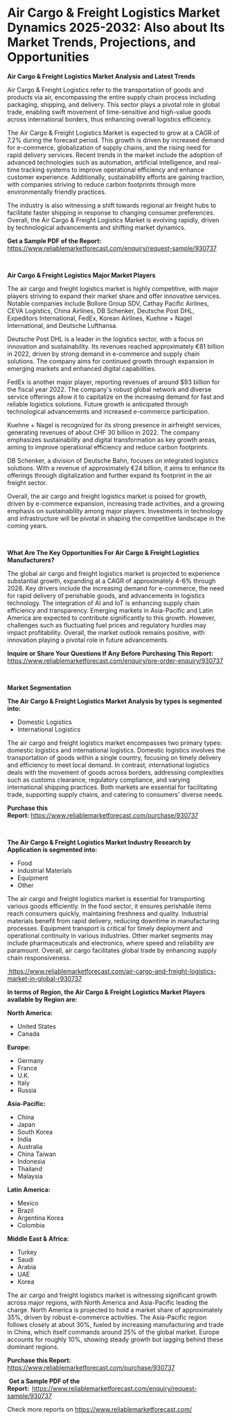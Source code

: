<p><h1>Air Cargo & Freight Logistics Market Dynamics 2025-2032: Also about Its Market Trends, Projections, and Opportunities</h1></p><p><strong>Air Cargo & Freight Logistics Market Analysis and Latest Trends</strong></p>
<p><p>Air Cargo & Freight Logistics refer to the transportation of goods and products via air, encompassing the entire supply chain process including packaging, shipping, and delivery. This sector plays a pivotal role in global trade, enabling swift movement of time-sensitive and high-value goods across international borders, thus enhancing overall logistics efficiency.</p><p>The Air Cargo & Freight Logistics Market is expected to grow at a CAGR of 7.2% during the forecast period. This growth is driven by increased demand for e-commerce, globalization of supply chains, and the rising need for rapid delivery services. Recent trends in the market include the adoption of advanced technologies such as automation, artificial intelligence, and real-time tracking systems to improve operational efficiency and enhance customer experience. Additionally, sustainability efforts are gaining traction, with companies striving to reduce carbon footprints through more environmentally friendly practices.</p><p>The industry is also witnessing a shift towards regional air freight hubs to facilitate faster shipping in response to changing consumer preferences. Overall, the Air Cargo & Freight Logistics Market is evolving rapidly, driven by technological advancements and shifting market dynamics.</p></p>
<p><strong>Get a Sample PDF of the Report:&nbsp;</strong> <a href="https://www.reliablemarketforecast.com/enquiry/request-sample/930737?utm_campaign=3132&utm_medium=2&utm_source=Github&utm_content=ia&utm_term=21032025&utm_id=air-cargo-freight-logistics">https://www.reliablemarketforecast.com/enquiry/request-sample/930737</a></p>
<p>&nbsp;</p>
<p><strong>Air Cargo & Freight Logistics Major Market Players</strong></p>
<p><p>The air cargo and freight logistics market is highly competitive, with major players striving to expand their market share and offer innovative services. Notable companies include Bollore Group SDV, Cathay Pacific Airlines, CEVA Logistics, China Airlines, DB Schenker, Deutsche Post DHL, Expeditors International, FedEx, Korean Airlines, Kuehne + Nagel International, and Deutsche Lufthansa.</p><p>Deutsche Post DHL is a leader in the logistics sector, with a focus on innovation and sustainability. Its revenues reached approximately €81 billion in 2022, driven by strong demand in e-commerce and supply chain solutions. The company aims for continued growth through expansion in emerging markets and enhanced digital capabilities.</p><p>FedEx is another major player, reporting revenues of around $93 billion for the fiscal year 2022. The company's robust global network and diverse service offerings allow it to capitalize on the increasing demand for fast and reliable logistics solutions. Future growth is anticipated through technological advancements and increased e-commerce participation.</p><p>Kuehne + Nagel is recognized for its strong presence in airfreight services, generating revenues of about CHF 30 billion in 2022. The company emphasizes sustainability and digital transformation as key growth areas, aiming to improve operational efficiency and reduce carbon footprints.</p><p>DB Schenker, a division of Deutsche Bahn, focuses on integrated logistics solutions. With a revenue of approximately €24 billion, it aims to enhance its offerings through digitalization and further expand its footprint in the air freight sector.</p><p>Overall, the air cargo and freight logistics market is poised for growth, driven by e-commerce expansion, increasing trade activities, and a growing emphasis on sustainability among major players. Investments in technology and infrastructure will be pivotal in shaping the competitive landscape in the coming years.</p></p>
<p>&nbsp;</p>
<p><strong>What Are The Key Opportunities For Air Cargo & Freight Logistics Manufacturers?</strong></p>
<p><p>The global air cargo and freight logistics market is projected to experience substantial growth, expanding at a CAGR of approximately 4-6% through 2028. Key drivers include the increasing demand for e-commerce, the need for rapid delivery of perishable goods, and advancements in logistics technology. The integration of AI and IoT is enhancing supply chain efficiency and transparency. Emerging markets in Asia-Pacific and Latin America are expected to contribute significantly to this growth. However, challenges such as fluctuating fuel prices and regulatory hurdles may impact profitability. Overall, the market outlook remains positive, with innovation playing a pivotal role in future advancements.</p></p>
<p><strong>Inquire or Share Your Questions If Any Before Purchasing This Report:</strong> <a href="https://www.reliablemarketforecast.com/enquiry/pre-order-enquiry/930737?utm_campaign=3132&utm_medium=2&utm_source=Github&utm_content=ia&utm_term=21032025&utm_id=air-cargo-freight-logistics">https://www.reliablemarketforecast.com/enquiry/pre-order-enquiry/930737</a></p>
<p>&nbsp;</p>
<p><strong>Market Segmentation</strong></p>
<p><strong>The Air Cargo & Freight Logistics Market Analysis by types is segmented into:</strong></p>
<p><ul><li>Domestic Logistics</li><li>International Logistics</li></ul></p>
<p><p>The air cargo and freight logistics market encompasses two primary types: domestic logistics and international logistics. Domestic logistics involves the transportation of goods within a single country, focusing on timely delivery and efficiency to meet local demand. In contrast, international logistics deals with the movement of goods across borders, addressing complexities such as customs clearance, regulatory compliance, and varying international shipping practices. Both markets are essential for facilitating trade, supporting supply chains, and catering to consumers' diverse needs.</p></p>
<p><strong>Purchase this Report:&nbsp;</strong><a href="https://www.reliablemarketforecast.com/purchase/930737?utm_campaign=3132&utm_medium=2&utm_source=Github&utm_content=ia&utm_term=21032025&utm_id=air-cargo-freight-logistics">https://www.reliablemarketforecast.com/purchase/930737</a></p>
<p>&nbsp;</p>
<p><strong>The Air Cargo & Freight Logistics Market Industry Research by Application is segmented into:</strong></p>
<p><ul><li>Food</li><li>Industrial Materials</li><li>Equipment</li><li>Other</li></ul></p>
<p><p>The air cargo and freight logistics market is essential for transporting various goods efficiently. In the food sector, it ensures perishable items reach consumers quickly, maintaining freshness and quality. Industrial materials benefit from rapid delivery, reducing downtime in manufacturing processes. Equipment transport is critical for timely deployment and operational continuity in various industries. Other market segments may include pharmaceuticals and electronics, where speed and reliability are paramount. Overall, air cargo facilitates global trade by enhancing supply chain responsiveness.</p></p>
<p><a href="https://www.reliablemarketforecast.com/air-cargo-and-freight-logistics-market-in-global-r930737?utm_campaign=3132&utm_medium=2&utm_source=Github&utm_content=ia&utm_term=21032025&utm_id=air-cargo-freight-logistics">&nbsp;https://www.reliablemarketforecast.com/air-cargo-and-freight-logistics-market-in-global-r930737</a></p>
<p><strong>In terms of Region, the Air Cargo & Freight Logistics Market Players available by Region are:</strong></p>
<p>
    <p> <strong> North America: </strong>
        <ul>
            <li>United States</li>
            <li>Canada</li>
        </ul>
        </p> 
    <p> <strong> Europe: </strong>
        <ul>
            <li>Germany</li>
            <li>France</li>
            <li>U.K.</li>
            <li>Italy</li>
            <li>Russia</li>
        </ul>
        </p> 
    <p> <strong> Asia-Pacific: </strong>
        <ul>
            <li>China</li>
            <li>Japan</li>
            <li>South Korea</li>
            <li>India</li>
            <li>Australia</li>
            <li>China Taiwan</li>
            <li>Indonesia</li>
            <li>Thailand</li>
            <li>Malaysia</li>
        </ul>
        </p> 
    <p> <strong> Latin America: </strong>
        <ul>
            <li>Mexico</li>
            <li>Brazil</li>
            <li>Argentina Korea</li>
            <li>Colombia</li>
        </ul>
        </p> 
    <p> <strong> Middle East & Africa: </strong>
        <ul>
            <li>Turkey</li>
            <li>Saudi</li>
            <li>Arabia</li>
            <li>UAE</li>
            <li>Korea</li>
        </ul>
    </p>
    </p>
<p><p>The air cargo and freight logistics market is witnessing significant growth across major regions, with North America and Asia-Pacific leading the charge. North America is projected to hold a market share of approximately 35%, driven by robust e-commerce activities. The Asia-Pacific region follows closely at about 30%, fueled by increasing manufacturing and trade in China, which itself commands around 25% of the global market. Europe accounts for roughly 10%, showing steady growth but lagging behind these dominant regions.</p></p>
<p><strong>Purchase this Report: </strong><a href="https://www.reliablemarketforecast.com/purchase/930737?utm_campaign=3132&utm_medium=2&utm_source=Github&utm_content=ia&utm_term=21032025&utm_id=air-cargo-freight-logistics">https://www.reliablemarketforecast.com/purchase/930737</a></p>
<p>&nbsp;<strong>Get a Sample PDF of the Report:&nbsp;&nbsp;</strong><a href="https://www.reliablemarketforecast.com/enquiry/request-sample/930737?utm_campaign=3132&utm_medium=2&utm_source=Github&utm_content=ia&utm_term=21032025&utm_id=air-cargo-freight-logistics">https://www.reliablemarketforecast.com/enquiry/request-sample/930737</a></p>
<p><strong></strong></p>
<p>Check more reports on <a href="https://www.reliablemarketforecast.com/?utm_campaign=3132&utm_medium=2&utm_source=Github&utm_content=ia&utm_term=21032025&utm_id=air-cargo-freight-logistics">https://www.reliablemarketforecast.com/</a></p>